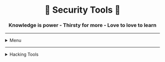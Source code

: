 <h1 align="center">🔐 Security Tools 🧰</h1>

<h3 align="center">
Knowledge is power   -
Thirsty for more   -
Love to love to learn   
</h3>

---


<details>
 <summary>
  Menu
 </summary>
 </br>
 
>####		[1. Information Gathering]()  

>####		[2. Vulnerability Analyses]()

 </details>
 
---


<details>
 <summary>
  Hacking Tools
 </summary>
 </br>
 
>####		[1. Information Gathering]()  

>####		[2. Vulnerability Analyses]()

>####		[3. Exploitation Tools]()

>####		[4. Password Attacks]()

>####		[5. Forensics]()

>####		[6. Sniffing/Spoofing]()

>####		[7. Web Application Analysis]()

>####		[8. Databases]()

>####		[9. Wireless Attack]()

>####		[10. Reporting Tools]()

 </details>
 
